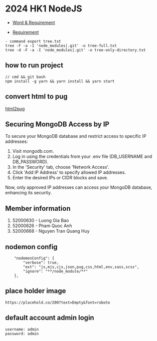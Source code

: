 # 2024 HK1 NodeJS

- [Word & Requirement](https://docs.google.com/document/d/18qz7kYLfw5KGSXSY8gE0WBfDcJHhPkkWN8lmfBqbEag/edit#heading=h.us8o10oowfcd)

- [Requirement](https://docs.google.com/document/d/13biAcC49Pkg3FuyOmL-IW5c5hTNQRvzO/edit)

```
- command export tree.txt
tree -F -a -I 'node_modules|.git' -o tree-full.txt
tree -d -F -a -I 'node_modules|.git' -o tree-only-directory.txt
```


## how to run project 
```
// cmd && git bash
npm install -g yarn && yarn install && yarn start
```

## convert html to pug
[html2pug](https://html-to-pug.com/)

## Securing MongoDB Access by IP
To secure your MongoDB database and restrict access to specific IP addresses:

1. Visit mongodb.com.
2. Log in using the credentials from your .env file (DB_USERNAME and DB_PASSWORD).
3. In the 'Security' tab, choose 'Network Access'.
4. Click 'Add IP Address' to specify allowed IP addresses.
5. Enter the desired IPs or CIDR blocks and save.

Now, only approved IP addresses can access your MongoDB database, enhancing its security.

<!-- Member information -->
## Member information
1. 52000630 - Luong Gia Bao
2. 52000626 - Pham Quoc Anh
3. 52000668 - Nguyen Tran Quang Huy


## nodemon config
```
    "nodemonConfig": {
        "verbose": true,
        "ext": "js,mjs,cjs,json,pug,css,html,env,sass,scss",
        "ignore": "**/node_module/**"
    },
```


## place holder image
`https://placehold.co/200?text=Empty&font=roboto`


## default account admin login
```
username: admin
password: admin
```